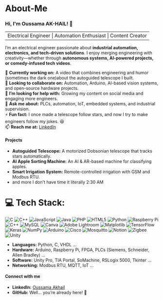 # About-Me  

<h3>Hi, I'm Oussama AK-HAIL! 👋</h3>  

<table><tr><td>Electrical Engineer | Automation Enthusiast | Content Creator</td></tr></table>  

I’m an electrical engineer passionate about **industrial automation, electronics, and tech-driven solutions**. I enjoy merging engineering with creativity—whether through **autonomous systems, AI-powered projects, or comedy-infused tech videos**.  

🔭 **Currently working on:** A video that combines engineering and humor (sometimes the dark one)about the autoguided telescope I built.  
👯 **Looking to collaborate on:** Automation, Arduino, AI-based vision systems, and open-source hardware projects.  
🤔 **I’m looking for help with:** Growing my content on social media and engaging more engineers.  
💬 **Ask me about:** PLCs, automation, IoT, embedded systems, and industrial supervision.  
⚡ **Fun fact:** I once made a telescope follow stars, and now I try to make engineers follow my jokes. 😆  
📫 **Reach me at:** [LinkedIn](https://www.linkedin.com/in/oussama-ak-hail-973ab7235/)  

<h4>Projects</h4>  

+ **Autoguided Telescope:** A motorized Dobsonian telescope that tracks stars automatically.  
+ **AI Apple Sorting Machine:** An AI & AR-based machine for classifying apples.  
+ **Smart Irrigation System:** Remote-controlled irrigation with GSM and Modbus RTU.
+ and more I don't have time it literally 2:30 AM


# 💻 Tech Stack:
![C](https://img.shields.io/badge/c-%2300599C.svg?style=for-the-badge&logo=c&logoColor=white) ![C++](https://img.shields.io/badge/c++-%2300599C.svg?style=for-the-badge&logo=c%2B%2B&logoColor=white) ![JavaScript](https://img.shields.io/badge/javascript-%23323330.svg?style=for-the-badge&logo=javascript&logoColor=%23F7DF1E) ![Java](https://img.shields.io/badge/java-%23ED8B00.svg?style=for-the-badge&logo=openjdk&logoColor=white) ![PHP](https://img.shields.io/badge/php-%23777BB4.svg?style=for-the-badge&logo=php&logoColor=white) ![HTML5](https://img.shields.io/badge/html5-%23E34F26.svg?style=for-the-badge&logo=html5&logoColor=white) ![Python](https://img.shields.io/badge/python-3670A0?style=for-the-badge&logo=python&logoColor=ffdd54) ![Raspberry Pi](https://img.shields.io/badge/-Raspberry_Pi-C51A4A?style=for-the-badge&logo=Raspberry-Pi) ![C++](https://img.shields.io/badge/c++-%2300599C.svg?style=for-the-badge&logo=c%2B%2B&logoColor=white) ![MySQL](https://img.shields.io/badge/mysql-4479A1.svg?style=for-the-badge&logo=mysql&logoColor=white) ![Canva](https://img.shields.io/badge/Canva-%2300C4CC.svg?style=for-the-badge&logo=Canva&logoColor=white) ![Adobe Lightroom](https://img.shields.io/badge/Adobe%20Lightroom-31A8FF.svg?style=for-the-badge&logo=Adobe%20Lightroom&logoColor=white) ![Matplotlib](https://img.shields.io/badge/Matplotlib-%23ffffff.svg?style=for-the-badge&logo=Matplotlib&logoColor=black) ![TensorFlow](https://img.shields.io/badge/TensorFlow-%23FF6F00.svg?style=for-the-badge&logo=TensorFlow&logoColor=white) ![Keras](https://img.shields.io/badge/Keras-%23D00000.svg?style=for-the-badge&logo=Keras&logoColor=white) ![NumPy](https://img.shields.io/badge/numpy-%23013243.svg?style=for-the-badge&logo=numpy&logoColor=white) ![Arduino](https://img.shields.io/badge/-Arduino-00979D?style=for-the-badge&logo=Arduino&logoColor=white) ![Cisco](https://img.shields.io/badge/cisco-%23049fd9.svg?style=for-the-badge&logo=cisco&logoColor=black) ![Mosquitto](https://img.shields.io/badge/mosquitto-%233C5280.svg?style=for-the-badge&logo=eclipsemosquitto&logoColor=white) ![Notion](https://img.shields.io/badge/Notion-%23000000.svg?style=for-the-badge&logo=notion&logoColor=white) ![Zigbee](https://img.shields.io/badge/zigbee-%23EB0443.svg?style=for-the-badge&logo=zigbee&logoColor=white) ![Unity](https://img.shields.io/badge/unity-%23000000.svg?style=for-the-badge&logo=unity&logoColor=white)

+ **Languages:** Python, C, VHDL  ...
+ **Hardware:** Arduino, Raspberry Pi, FPGA, PLCs (Siemens, Schneider, Allen Bradley)  ...
+ **Software:** Unity Pro, TIA Portal, SoMachine, RSLogix 5000, Tkinter  ...
+ **Networking:** Modbus RTU, MQTT, IoT  ...

<h4>Connect with me</h4>  

+ **LinkedIn:** [Oussama Akhail](https://www.linkedin.com/in/oussama-ak-hail-973ab7235/)  
+ **GitHub:** Well… you’re already here! 🚀  
